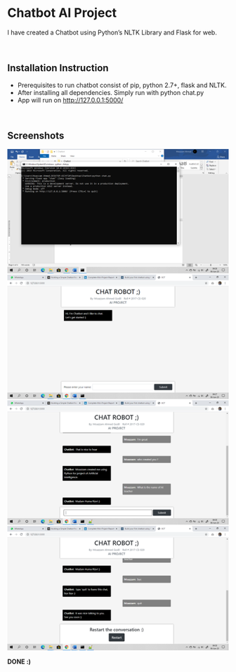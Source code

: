 # Chatbot AI Project

I have created a Chatbot using Python’s NLTK Library and Flask for web.

</br>

## Installation Instruction

  - Prerequisites to run chatbot consist of pip, python 2.7+, flask and NLTK.
  - After installing all dependencies. Simply run with python chat.py
  - App will run on http://127.0.0.1:5000/

</br>

## Screenshots

![Screenshot 1](https://github.com/moazzamgodil/Chatbot-AI-Project/blob/master/Screenshots/1.png?raw=true)
![Screenshot 2](https://github.com/moazzamgodil/Chatbot-AI-Project/blob/master/Screenshots/2.png?raw=true)
![Screenshot 3](https://github.com/moazzamgodil/Chatbot-AI-Project/blob/master/Screenshots/3.png?raw=true)
![Screenshot 4](https://github.com/moazzamgodil/Chatbot-AI-Project/blob/master/Screenshots/4.png?raw=true)

**DONE :)**
